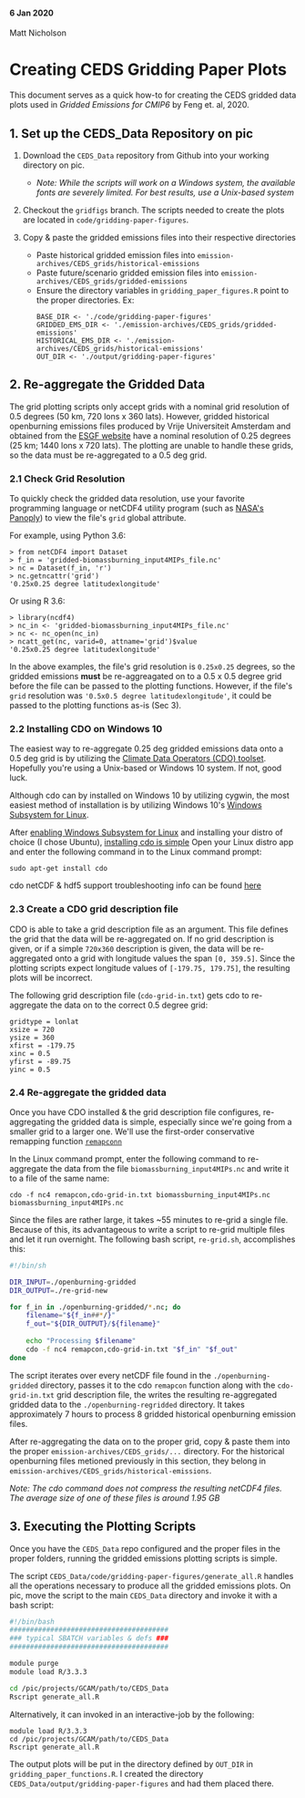 #### 6 Jan 2020
Matt Nicholson

# Creating CEDS Gridding Paper Plots

This document serves as a quick how-to for creating the CEDS gridded data plots used in *Gridded Emissions for CMIP6* by Feng et. al, 2020.

## 1. Set up the CEDS_Data Repository on pic
1. Download the `CEDS_Data` repository from Github into your working directory on pic. 
   * *Note: While the scripts will work on a Windows system, the available fonts are severely limited. For best results, use a Unix-based system*

2. Checkout the `gridfigs` branch. The scripts needed to create the plots are located in `code/gridding-paper-figures`.
3. Copy & paste the gridded emissions files into their respective directories
   * Paste historical gridded emission files into `emission-archives/CEDS_grids/historical-emissions`
   * Paste future/scenario gridded emission files into `emission-archives/CEDS_grids/gridded-emissions`
   * Ensure the directory variables in `gridding_paper_figures.R` point to the proper directories. Ex:
     ```
     BASE_DIR <- './code/gridding-paper-figures'
     GRIDDED_EMS_DIR <- './emission-archives/CEDS_grids/gridded-emissions'
     HISTORICAL_EMS_DIR <- './emission-archives/CEDS_grids/historical-emissions'
     OUT_DIR <- './output/gridding-paper-figures'
     ```
     
     
## 2. Re-aggregate the Gridded Data

The grid plotting scripts only accept grids with a nominal grid resolution of 0.5 degrees (50 km, 720 lons x 360 lats). However, gridded historical openburning emissions files produced by Vrije Universiteit Amsterdam and obtained from the [ESGF website](https://esgf-node.llnl.gov/search/input4mips) have a nominal resolution of 0.25 degrees (25 km; 1440 lons x 720 lats). The plotting are unable to handle these grids, so the data must be re-aggregated to a 0.5 deg grid. 

### 2.1 Check Grid Resolution

To quickly check the gridded data resolution, use your favorite programming language or netCDF4 utility program (such as [NASA's Panoply](https://www.giss.nasa.gov/tools/panoply/)) to view the file's `grid` global attribute. 

For example, using Python 3.6:
```
> from netCDF4 import Dataset
> f_in = 'gridded-biomassburning_input4MIPs_file.nc'
> nc = Dataset(f_in, 'r')
> nc.getncattr('grid')
'0.25x0.25 degree latitudexlongitude'
```

Or using R 3.6:
```
> library(ncdf4)
> nc_in <- 'gridded-biomassburning_input4MIPs_file.nc'
> nc <- nc_open(nc_in)
> ncatt_get(nc, varid=0, attname='grid')$value
'0.25x0.25 degree latitudexlongitude'
```

In the above examples, the file's grid resolution is `0.25x0.25` degrees, so the gridded emissions **must** be re-aggreagated on to a 0.5 x 0.5 degree grid before the file can be passed to the plotting functions. However, if the file's `grid` resolution was `'0.5x0.5 degree latitudexlongitude'`, it could be passed to the plotting functions as-is (Sec 3).


### 2.2 Installing CDO on Windows 10

The easiest way to re-aggregate 0.25 deg gridded emissions data onto a 0.5 deg grid is by utilizing the [Climate Data Operators (CDO) toolset](https://code.mpimet.mpg.de/projects/cdo). Hopefully you're using a Unix-based or Windows 10 system. If not, good luck.

Although cdo can by installed on Windows 10 by utilizing cygwin, the most easiest method of installation is by utilizing Windows 10's [Windows Subsystem for Linux](https://docs.microsoft.com/en-us/windows/wsl/install-win10). 

After [enabling Windows Subsystem for Linux](https://www.onmsft.com/how-to/how-to-install-windows-10s-linux-subsystem-on-your-pc) and installing your distro of choice (I chose Ubuntu), [installing cdo is simple](https://code.mpimet.mpg.de/projects/cdo/wiki/Win32#Windows-10) Open your Linux distro app and enter the following command in to the Linux command prompt:
```
sudo apt-get install cdo
```

cdo netCDF & hdf5 support troubleshooting info can be found [here](https://github.com/koldunovn/nk_public_notebooks/blob/master/Install%20climate%20data%20operators%20(cdo)%20on%20Ubuntu%20with%20netCDF4%20and%20hdf5%20support.ipynb)

### 2.3 Create a CDO grid description file

CDO is able to take a grid description file as an argument. This file defines the grid that the data will be re-aggregated on. If no grid description is given, or if a simple `720x360` description is given, the data will be re-aggregated onto a grid with longitude values the span `[0, 359.5]`. Since the plotting scripts expect longitude values of `[-179.75, 179.75]`, the resulting plots will be incorrect.

The following grid description file (`cdo-grid-in.txt`) gets cdo to re-aggregate the data on to the correct 0.5 degree grid:
```
gridtype = lonlat
xsize = 720
ysize = 360
xfirst = -179.75
xinc = 0.5
yfirst = -89.75
yinc = 0.5
```

### 2.4 Re-aggregate the gridded data
Once you have CDO installed & the grid description file configures, re-aggregating the gridded data is simple, especially since we're going from a smaller grid to a larger one. We'll use the first-order conservative remapping function [`remapconn`](https://code.mpimet.mpg.de/projects/cdo/embedded/index.html#x1-6290002.12.5)

In the Linux command prompt, enter the following command to re-aggregate the data from the file `biomassburning_input4MIPs.nc` and write it to a file of the same name:
```
cdo -f nc4 remapcon,cdo-grid-in.txt biomassburning_input4MIPs.nc biomassburning_input4MIPs.nc
```

Since the files are rather large, it takes ~55 minutes to re-grid a single file. Because of this, its advantageous to write a script to re-grid multiple files and let it run overnight. The following bash script, `re-grid.sh`, accomplishes this:

```bash
#!/bin/sh

DIR_INPUT=./openburning-gridded
DIR_OUTPUT=./re-grid-new

for f_in in ./openburning-gridded/*.nc; do
    filename="${f_in##*/}"
    f_out="${DIR_OUTPUT}/${filename}"
    
    echo "Processing $filename"
    cdo -f nc4 remapcon,cdo-grid-in.txt "$f_in" "$f_out"
done
```

The script iterates over every netCDF file found in the `./openburning-gridded` directory, passes it to the cdo `remapcon` function along with the `cdo-grid-in.txt` grid description file, the writes the resulting re-aggregated gridded data to the `./openburning-regridded` directory. It takes approximately 7 hours to process 8 gridded historical openburning emission files.

After re-aggregating the data on to the proper grid, copy & paste them into the proper `emission-archives/CEDS_grids/...` directory. For the historical openburning files metioned previously in this section, they belong in `emission-archives/CEDS_grids/historical-emissions`.

*Note: The cdo command does not compress the resulting netCDF4 files. The average size of one of these files is around 1.95 GB* 


## 3. Executing the Plotting Scripts

Once you have the `CEDS_Data` repo configured and the proper files in the proper folders, running the gridded emissions plotting scripts is simple.

The script `CEDS_Data/code/gridding-paper-figures/generate_all.R` handles all the operations necessary to produce all the gridded emissions plots. On pic, move the script to the main `CEDS_Data` directory and invoke it with a bash script:
```bash
#!/bin/bash
#######################################
### typical SBATCH variables & defs ### 
#######################################

module purge
module load R/3.3.3

cd /pic/projects/GCAM/path/to/CEDS_Data
Rscript generate_all.R
```

Alternatively, it can invoked in an interactive-job by the following:
```
module load R/3.3.3
cd /pic/projects/GCAM/path/to/CEDS_Data
Rscript generate_all.R
```

The output plots will be put in the directory defined by `OUT_DIR` in `gridding_paper_functions.R`. I created the directory `CEDS_Data/output/gridding-paper-figures` and had them placed there. 
